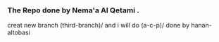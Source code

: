 

### The Repo done by Nema'a Al Qetami .

creat new branch (third-branch)/ and i will do (a-c-p)/ done by hanan-altobasi